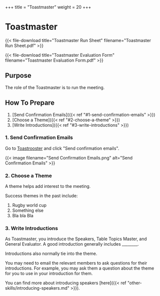 +++
title =  "Toastmaster"
weight = 20
+++

# Toastmaster

{{< file-download title="Toastmaster Run Sheet" filename="Toastmaster Run Sheet.pdf" >}}

{{< file-download title="Toastmaster Evaluation Form" filename="Toastmaster Evaluation Form.pdf" >}}

## Purpose

The role of the Toastmaster is to run the meeting.

## How To Prepare

1. [Send Confirmation Emails]({{< ref "#1-send-confirmation-emails" >}})
1. [Choose a Theme]({{< ref "#2-choose-a-theme" >}})
1. [Write Introductions]({{< ref "#3-write-introductions" >}})

### 1. Send Confirmation Emails

Go to [Toastrooster](https://toastrooster.com/dawnspeakers) and click "Send confirmation
emails".

{{< image filename="Send Confirmation Emails.png" alt="Send Confirmation Emails" >}}

### 2. Choose a Theme

A theme helps add interest to the meeting.

Success themes in the past include:

1. Rugby world cup
1. Something else
1. Bla bla Bla

### 3. Write Introductions

As Toastmaster, you introduce the Speakers, Table Topics Master, and General Evaluator. A good
introduction generally includes ________.

Introductions also normally tie into the theme.

You may need to email the relevant members to ask questions for their introductions. For
example, you may ask them a question about the theme for you to use in your introduction for
them.

You can find more about introducing speakers
[here]({{< ref "other-skills/introducing-speakers.md" >}}).
